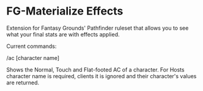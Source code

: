 # FG-Materialize Effects
Extension for Fantasy Grounds' Pathfinder ruleset that allows you to see what your final stats are with effects applied.

Current commands:

/ac [character name]

Shows the Normal, Touch and Flat-footed AC of a character. For Hosts character name is required, clients it is ignored and their character's values are returned.
